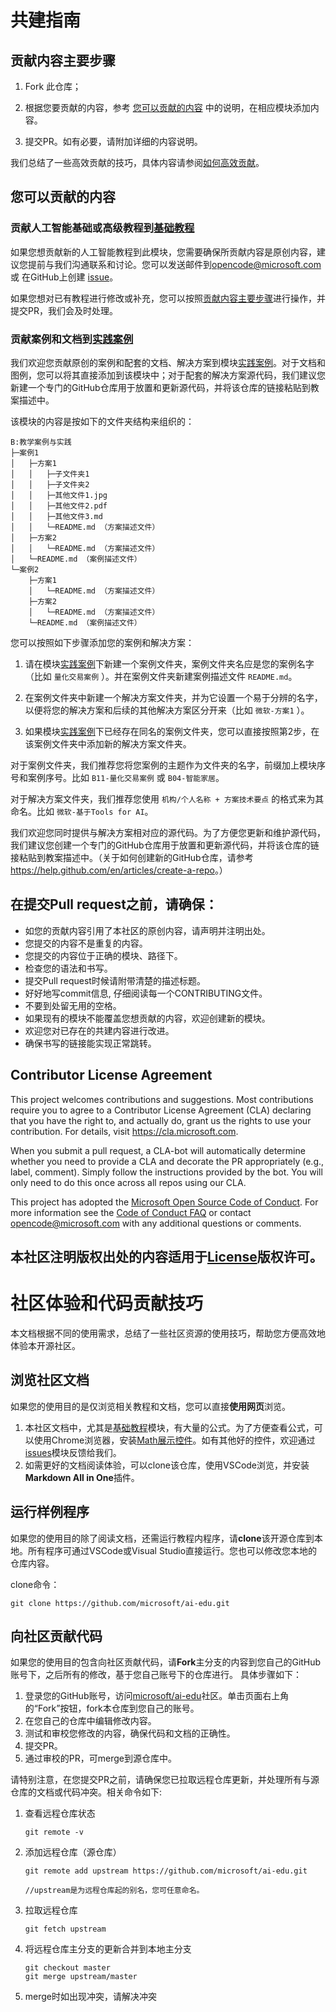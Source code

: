 # 共建指南

## 贡献内容主要步骤
   1. Fork 此仓库；

   1. 根据您要贡献的内容，参考 [您可以贡献的内容](#您可以贡献的内容) 中的说明，在相应模块添加内容。

   1. 提交PR。如有必要，请附加详细的内容说明。

   我们总结了一些高效贡献的技巧，具体内容请参阅[如何高效贡献](#社区体验和代码贡献技巧)。

## 您可以贡献的内容

### 贡献人工智能基础或高级教程到[基础教程](../基础教程)
如果您想贡献新的人工智能教程到此模块，您需要确保所贡献内容是原创内容，建议您提前与我们沟通联系和讨论。您可以发送邮件到[opencode@microsoft.com](mailto:opencode@microsoft.com) 或 在GitHub上创建 [issue](https://github.com/Microsoft/ai-edu/issues)。

如果您想对已有教程进行修改或补充，您可以按照[贡献内容主要步骤](#贡献内容主要步骤)进行操作，并提交PR，我们会及时处理。

### 贡献案例和文档到[实践案例](../实践案例)
我们欢迎您贡献原创的案例和配套的文档、解决方案到模块[实践案例](../实践案例)。对于文档和图例，您可以将其直接添加到该模块中；对于配套的解决方案源代码，我们建议您新建一个专门的GitHub仓库用于放置和更新源代码，并将该仓库的链接粘贴到教案描述中。

该模块的内容是按如下的文件夹结构来组织的：
```
B:教学案例与实践
├─案例1
│   ├─方案1
│   │   ├─子文件夹1
│   │   ├─子文件夹2
│   │   ├─其他文件1.jpg
│   │   ├─其他文件2.pdf
│   │   ├─其他文件3.md
│   │   └─README.md （方案描述文件）
│   ├─方案2
│   │   └─README.md （方案描述文件）
│   └─README.md （案例描述文件）
└─案例2
    ├─方案1
    │   └─README.md （方案描述文件）
    ├─方案2
    │   └─README.md （方案描述文件）
    └─README.md （案例描述文件）
```

您可以按照如下步骤添加您的案例和解决方案：

1. 请在模块[实践案例](../实践案例)下新建一个案例文件夹，案例文件夹名应是您的案例名字（比如 `量化交易案例` ）。并在案例文件夹新建案例描述文件 `README.md`。

1. 在案例文件夹中新建一个解决方案文件夹，并为它设置一个易于分辨的名字，以便将您的解决方案和后续的其他解决方案区分开来（比如 `微软-方案1` ）。

1. 如果模块[实践案例](../实践案例)下已经存在同名的案例文件夹，您可以直接按照第2步，在该案例文件夹中添加新的解决方案文件夹。

对于案例文件夹，我们推荐您将您案例的主题作为文件夹的名字，前缀加上模块序号和案例序号。比如 `B11-量化交易案例` 或 `B04-智能家居`。

对于解决方案文件夹，我们推荐您使用 `机构/个人名称 + 方案技术要点` 的格式来为其命名。比如 `微软-基于Tools for AI`。

我们欢迎您同时提供与解决方案相对应的源代码。为了方便您更新和维护源代码，我们建议您创建一个专门的GitHub仓库用于放置和更新源代码，并将该仓库的链接粘贴到教案描述中。（关于如何创建新的GitHub仓库，请参考<https://help.github.com/en/articles/create-a-repo>。）

## 在提交Pull request之前，请确保：
   - 如您的贡献内容引用了本社区的原创内容，请声明并注明出处。
   - 您提交的内容不是重复的内容。
   - 您提交的内容位于正确的模块、路径下。
   - 检查您的语法和书写。
   - 提交Pull request时候请附带清楚的描述标题。
   - 好好地写commit信息, 仔细阅读每一个CONTRIBUTING文件。 
   - 不要到处留无用的空格。
   - 如果现有的模块不能覆盖您想贡献的内容，欢迎创建新的模块。
   - 欢迎您对已存在的共建内容进行改进。
   - 确保书写的链接能实现正常跳转。
  
## Contributor License Agreement

This project welcomes contributions and suggestions.  Most contributions require you to agree to a
Contributor License Agreement (CLA) declaring that you have the right to, and actually do, grant us
the rights to use your contribution. For details, visit https://cla.microsoft.com.

When you submit a pull request, a CLA-bot will automatically determine whether you need to provide
a CLA and decorate the PR appropriately (e.g., label, comment). Simply follow the instructions
provided by the bot. You will only need to do this once across all repos using our CLA.

This project has adopted the [Microsoft Open Source Code of Conduct](https://opensource.microsoft.com/codeofconduct/).
For more information see the [Code of Conduct FAQ](https://opensource.microsoft.com/codeofconduct/faq/) or
contact [opencode@microsoft.com](mailto:opencode@microsoft.com) with any additional questions or comments.

## 本社区注明版权出处的内容适用于[License](../LICENSE.md)版权许可。

# 社区体验和代码贡献技巧

本文档根据不同的使用需求，总结了一些社区资源的使用技巧，帮助您方便高效地体验本开源社区。

## 浏览社区文档

如果您的使用目的是仅浏览相关教程和文档，您可以直接**使用网页**浏览。

1. 本社区文档中，尤其是[基础教程](./基础教程)模块，有大量的公式。为了方便查看公式，可以使用Chrome浏览器，安装[Math展示控件](https://chrome.google.com/webstore/detail/mathjax-plugin-for-github/ioemnmodlmafdkllaclgeombjnmnbima)。如有其他好的控件，欢迎通过[issues](https://github.com/microsoft/ai-edu/issues)模块反馈给我们。
2. 如需更好的文档阅读体验，可以clone该仓库，使用VSCode浏览，并安装**Markdown All in One**插件。

## 运行样例程序

如果您的使用目的除了阅读文档，还需运行教程内程序，请**clone**该开源仓库到本地。所有程序可通过VSCode或Visual Studio直接运行。您也可以修改您本地的仓库内容。

clone命令：
```
git clone https://github.com/microsoft/ai-edu.git
```

## 向社区贡献代码

如果您的使用目的包含向社区贡献代码，请**Fork**主分支的内容到您自己的GitHub账号下，之后所有的修改，基于您自己账号下的仓库进行。
具体步骤如下：
1. 登录您的GitHub账号，访问[microsoft/ai-edu](https://github.com/microsoft/ai-edu)社区。单击页面右上角的“Fork”按钮，fork本仓库到您自己的账号。
2. 在您自己的仓库中编辑修改内容。
3. 测试和审校您修改的内容，确保代码和文档的正确性。
4. 提交PR。
5. 通过审校的PR，可merge到源仓库中。

请特别注意，在您提交PR之前，请确保您已拉取远程仓库更新，并处理所有与源仓库的文档或代码冲突。相关命令如下:

1. 查看远程仓库状态
   ```
   git remote -v
   ```
2. 添加远程仓库（源仓库）
   ```
   git remote add upstream https://github.com/microsoft/ai-edu.git
   
   //upstream是为远程仓库起的别名，您可任意命名。
   ```
3. 拉取远程仓库
   ```
   git fetch upstream
   ```
4. 将远程仓库主分支的更新合并到本地主分支
   ```
   git checkout master
   git merge upstream/master
   ```
5. merge时如出现冲突，请解决冲突